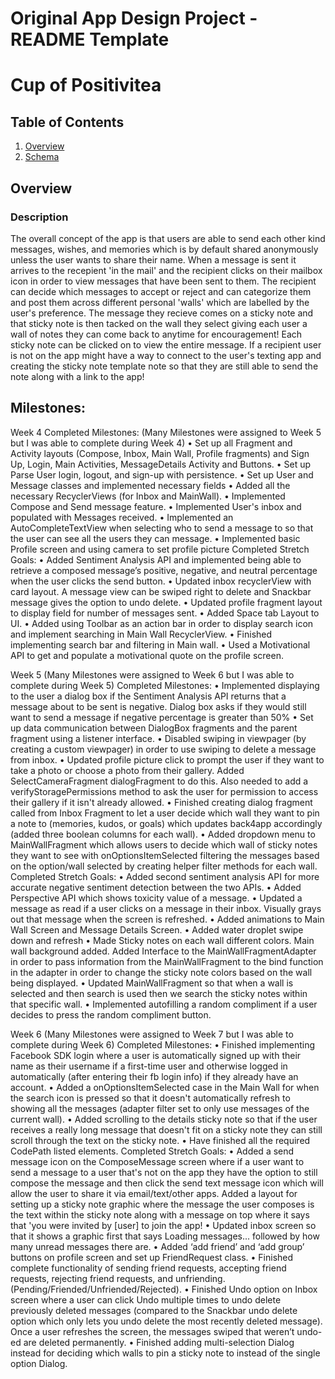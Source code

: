Original App Design Project - README Template
===

# Cup of Positivitea

## Table of Contents
1. [Overview](#Overview)
2. [Schema](#Schema)

## Overview
### Description
The overall concept of the app is that users are able to send each other kind messages, wishes, and memories which is by default shared anonymously unless the user wants to share their name. When a message is sent it arrives to the recepient 'in the mail' and the recipient clicks on their mailbox icon in order to view messages that have been sent to them. The recipient can decide which messages to accept or reject and can categorize them and post them across different personal 'walls' which are labelled by the user's preference. The message they recieve comes on a sticky note and that sticky note is then tacked on the wall they select giving each user a wall of notes they can come back to anytime for encouragement! Each sticky note can be clicked on to view the entire message. If a recipient user is not on the app might have a way to connect to the user's texting app and creating the sticky note template note so that they are still able to send the note along with a link to the app!

## Milestones:

Week 4
Completed Milestones: (Many Milestones were assigned to Week 5 but I was able to complete during Week 4)
•	Set up all Fragment and Activity layouts (Compose, Inbox, Main Wall, Profile fragments) and Sign Up, Login, Main Activities, MessageDetails Activity and Buttons.
•	Set up Parse User login, logout, and sign-up with persistence.
•	Set up User and Message classes and implemented necessary fields
•	Added all the necessary RecyclerViews (for Inbox and MainWall).
•	Implemented Compose and Send message feature.
•	Implemented User's inbox and populated with Messages received.
•	Implemented an AutoCompleteTextView when selecting who to send a message to so that the user can see all the users they can message.
•	Implemented basic Profile screen and using camera to set profile picture
Completed Stretch Goals: 
•	Added Sentiment Analysis API and implemented being able to retrieve a composed message’s positive, negative, and neutral percentage when the user clicks the send button.
•	Updated inbox recyclerView with card layout. A message view can be swiped right to delete and Snackbar message gives the option to undo delete.
•	Updated profile fragment layout to display field for number of messages sent.
•	Added Space tab Layout to UI.
•	Added using Toolbar as an action bar in order to display search icon and implement searching in Main Wall RecyclerView.
•	Finished implementing search bar and filtering in Main wall.
•	Used a Motivational API to get and populate a motivational quote on the profile screen.

Week 5 (Many Milestones were assigned to Week 6 but I was able to complete during Week 5)
Completed Milestones: 
•	Implemented displaying to the user a dialog box if the Sentiment Analysis API returns that a message about to be sent is negative. Dialog box asks if they would still want to send a message if negative percentage is greater than 50%
•	Set up data communication between DialogBox fragments and the parent fragment using a listener interface.
•	Disabled swiping in viewpager (by creating a custom viewpager) in order to use swiping to delete a message from inbox.
•	Updated profile picture click to prompt the user if they want to take a photo or choose a photo from their gallery. Added SelectCameraFragment dialogFragment to do this. Also needed to add a verifyStoragePermissions method to ask the user for permission to access their gallery if it isn't already allowed.
•	Finished creating dialog fragment called from Inbox Fragment to let a user decide which wall they want to pin a note to (memories, kudos, or goals) which updates back4app accordingly (added three boolean columns for each wall).
•	Added dropdown menu to MainWallFragment which allows users to decide which wall of sticky notes they want to see with onOptionsItemSelected filtering the messages based on the option/wall selected by creating helper filter methods for each wall.
Completed Stretch Goals: 
•	Added second sentiment analysis API for more accurate negative sentiment detection between the two APIs.
•	Added Perspective API which shows toxicity value of a message.
•	Updated a message as read if a user clicks on a message in their inbox. Visually grays out that message when the screen is refreshed.
•	Added animations to Main Wall Screen and Message Details Screen.
•	Added water droplet swipe down and refresh
•	Made Sticky notes on each wall different colors. Main wall background added. Added Interface to the MainWallFragmentAdapter in order to pass information from the MainWallFragment to the bind function in the adapter in order to change the sticky note colors based on the wall being displayed.
•	Updated MainWallFragment so that when a wall is selected and then search is used then we search the sticky notes within that specific wall.
•	Implemented autofilling a random compliment if a user decides to press the random compliment button.

Week 6 (Many Milestones were assigned to Week 7 but I was able to complete during Week 6)
Completed Milestones: 
•	Finished implementing Facebook SDK login where a user is automatically signed up with their name as their username if a first-time user and otherwise logged in automatically (after entering their fb login info) if they already have an account.
•	Added a onOptionsItemSelected case in the Main Wall for when the search icon is pressed so that it doesn't automatically refresh to showing all the messages (adapter filter set to only use messages of the current wall).
•	Added scrolling to the details sticky note so that if the user receives a really long message that doesn't fit on a sticky note they can still scroll through the text on the sticky note.
•	Have finished all the required CodePath listed elements.
Completed Stretch Goals: 
•	Added a send message icon on the ComposeMessage screen where if a user want to send a message to a user that's not on the app they have the option to still compose the message and then click the send text message icon which will allow the user to share it via email/text/other apps. Added a layout for setting up a sticky note graphic where the message the user composes is the text within the sticky note along with a message on top where it says that 'you were invited by [user] to join the app!
•	Updated inbox screen so that it shows a graphic first that says Loading messages... followed by how many unread messages there are.
•	Added ‘add friend’ and ‘add group’ buttons on profile screen and set up FriendRequest class.
•	Finished complete functionality of sending friend requests, accepting friend requests, rejecting friend requests, and unfriending. (Pending/Friended/Unfriended/Rejected).
•	Finished Undo option on Inbox screen where a user can click Undo multiple times to undo delete previously deleted messages (compared to the Snackbar undo delete option which only lets you undo delete the most recently deleted message). Once a user refreshes the screen, the messages swiped that weren’t undo-ed are deleted permanently.
•	Finished adding multi-selection Dialog instead for deciding which walls to pin a sticky note to instead of the single option Dialog.

